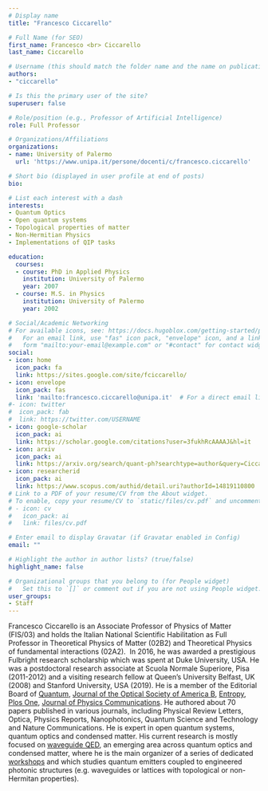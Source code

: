 ```yaml
---
# Display name
title: "Francesco Ciccarello"

# Full Name (for SEO)
first_name: Francesco <br> Ciccarello
last_name: Ciccarello

# Username (this should match the folder name and the name on publications)
authors:
- "ciccarello"

# Is this the primary user of the site?
superuser: false

# Role/position (e.g., Professor of Artificial Intelligence)
role: Full Professor

# Organizations/Affiliations
organizations:
- name: University of Palermo
  url: 'https://www.unipa.it/persone/docenti/c/francesco.ciccarello'

# Short bio (displayed in user profile at end of posts)
bio: 

# List each interest with a dash
interests:
- Quantum Optics 
- Open quantum systems
- Topological properties of matter
- Non-Hermitian Physics
- Implementations of QIP tasks

education:
  courses:
  - course: PhD in Applied Physics
    institution: University of Palermo
    year: 2007
  - course: M.S. in Physics
    institution: University of Palermo
    year: 2002

# Social/Academic Networking
# For available icons, see: https://docs.hugoblox.com/getting-started/page-builder/#icons
#   For an email link, use "fas" icon pack, "envelope" icon, and a link in the
#   form "mailto:your-email@example.com" or "#contact" for contact widget.
social:
- icon: home
  icon_pack: fa
  link: https://sites.google.com/site/fciccarello/
- icon: envelope
  icon_pack: fas
  link: 'mailto:francesco.ciccarello@unipa.it'  # For a direct email link, use "mailto:test@example.org".
#- icon: twitter
#  icon_pack: fab
#  link: https://twitter.com/USERNAME
- icon: google-scholar 
  icon_pack: ai
  link: https://scholar.google.com/citations?user=3fukhRcAAAAJ&hl=it
- icon: arxiv
  icon_pack: ai
  link: https://arxiv.org/search/quant-ph?searchtype=author&query=Ciccarello%2C+F
- icon: researcherid
  icon_pack: ai
  link: https://www.scopus.com/authid/detail.uri?authorId=14819110800
# Link to a PDF of your resume/CV from the About widget.
# To enable, copy your resume/CV to `static/files/cv.pdf` and uncomment the lines below.
# - icon: cv
#   icon_pack: ai
#   link: files/cv.pdf

# Enter email to display Gravatar (if Gravatar enabled in Config)
email: ""

# Highlight the author in author lists? (true/false)
highlight_name: false

# Organizational groups that you belong to (for People widget)
#   Set this to `[]` or comment out if you are not using People widget.
user_groups:
- Staff
---
```

Francesco Ciccarello is an Associate Professor of Physics of Matter (FIS/03) and holds the Italian National Scientific Habilitation as Full Professor in Theoretical Physics of Matter (02B2) and Theoretical Physics of fundamental interactions (02A2). 
In 2016, he was awarded a prestigious Fulbright research scholarship which was spent at Duke University, USA. He was a postdoctoral research associate at Scuola Normale Superiore, Pisa (2011-2012) and a visiting research fellow at Queen’s University Belfast, UK (2008) and Stanford University, USA (2019). He is a member of the Editorial Board of [Quantum](https://quantum-journal.org/), [Journal of the Optical Society of America B](https://opg.optica.org/josab/journal/josab/about.cfm#board), [Entropy](https://www.mdpi.com/journal/entropy/editors), [Plos One](https://journals.plos.org/plosone/static/editorial-board), [Journal of Physics Communications](https://iopscience.iop.org/journal/2399-6528). He authored about 70 papers published in various journals, including Physical Review Letters, Optica, Physics Reports, Nanophotonics, Quantum Science and Technology and Nature Communications. He is expert in open quantum systems, quantum optics and condensed matter. His current research is mostly focused on [waveguide QED](https://www.optica-opn.org/home/articles/volume_35/january_2024/features/waveguide_quantum_electrodynamics/), an emerging area across quantum optics and condensed matter, where he is the main organizer of a series of dedicated [workshops](https://wqed23.weebly.com/) and which studies quantum emitters coupled to engineered photonic structures (e.g. waveguides or lattices with topological or non-Hermitan properties).
